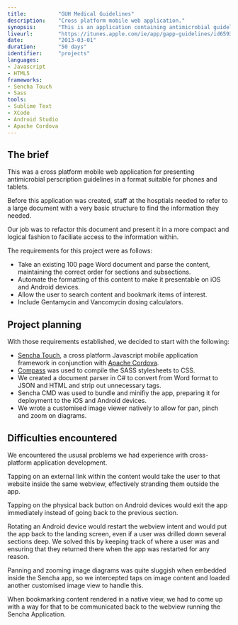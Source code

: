 ```yaml
---
title: 			"GUH Medical Guidelines"
description:	"Cross platform mobile web application."
synopsis:		"This is an application containing antimicrobial guidelines for use in hospitals."
liveurl:		"https://itunes.apple.com/ie/app/gapp-guidelines/id659325458"
date:			"2013-03-01"
duration:		"50 days"
identifier:		"projects"
languages: 		
- Javascript
- HTML5
frameworks:
- Sencha Touch
- Sass
tools:
- Sublime Text
- XCode
- Android Studio
- Apache Cordova
---
```


## The brief
This was a cross platform mobile web application for presenting antimicrobial perscription guidelines in a format suitable for phones and tablets.

Before this application was created, staff at the hosptials needed to refer to a large document with a very basic structure to find the information they needed. 

Our job was to refactor this document and present it in a more compact and logical fashion to faciliate access to the information within.

The requirements for this project were as follows:

- Take an existing 100 page Word document and parse the content, maintaining the correct order for sections and subsections.
- Automate the formatting of this content to make it presentable on iOS and Android devices.
- Allow the user to search content and bookmark items of interest.
- Include Gentamycin and Vancomycin dosing calculators.

## Project planning
With those requirements established, we decided to start with the following:

- [Sencha Touch](https://www.sencha.com/products/touch/), a cross platform Javascript mobile application framework in conjunction with [Apache Cordova](https://cordova.apache.org/).
- [Compass](http://compass-style.org/) was used to compile the SASS stylesheets to CSS.
- We created a document parser in C# to convert from Word format to JSON and HTML and strip out unnecessary tags.
- Sencha CMD was used to bundle and minifiy the app, preparing it for deployment to the iOS and Android devices.
- We wrote a customised image viewer natively to allow for pan, pinch and zoom on diagrams.

## Difficulties encountered
We encountered the ususal problems we had experience with cross-platform application development. 

Tapping on an external link within the content would take the user to that website inside the same webview, effectively stranding them outside the app.

Tapping on the physical back button on Android devices would exit the app immediately instead of going back to the previous section. 

Rotating an Android device would restart the webview intent and would put the app back to the landing screen, even if a user was drilled down several sections deep. We solved this by keeping track of where a user was and ensuring that they returned there when the app was restarted for any reason.

Panning and zooming image diagrams was quite sluggish when embedded inside the Sencha app, so we intercepted taps on image content and loaded another customised image view to handle this. 

When bookmarking content rendered in a native view, we had to come up with a way for that to be communicated back to the webview running the Sencha Application.




